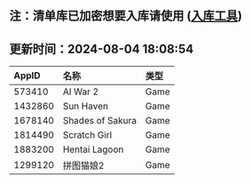 ## 注：清单库已加密想要入库请使用 ([入库工具](https://github.com/BlankTMing/ManifestAutoUpdate/releases))

## 更新时间：2024-08-04 18:08:54
| AppID | 名称 | 类型  |
| :-------------------- | :----------------------------- | :----------- |
| 573410 | AI War 2| Game |
| 1432860 | Sun Haven| Game |
| 1678140 | Shades of Sakura| Game |
| 1814490 | Scratch Girl| Game |
| 1883200 | Hentai Lagoon| Game |
| 1299120 | 拼图猫娘2| Game |
